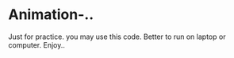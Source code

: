 # Animation-..
Just for practice.
you may use this code.
Better to run on laptop or computer.
Enjoy..
